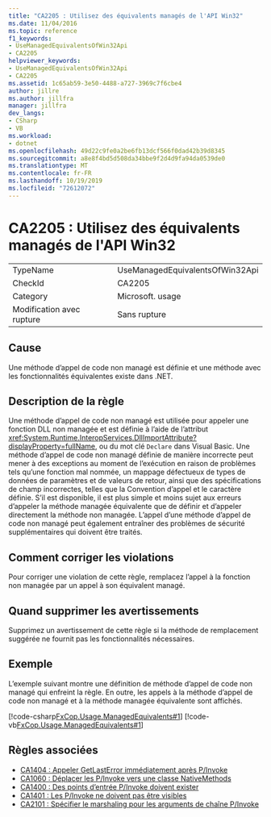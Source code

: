 ```yaml
---
title: "CA2205 : Utilisez des équivalents managés de l'API Win32"
ms.date: 11/04/2016
ms.topic: reference
f1_keywords:
- UseManagedEquivalentsOfWin32Api
- CA2205
helpviewer_keywords:
- UseManagedEquivalentsOfWin32Api
- CA2205
ms.assetid: 1c65ab59-3e50-4488-a727-3969c7f6cbe4
author: jillre
ms.author: jillfra
manager: jillfra
dev_langs:
- CSharp
- VB
ms.workload:
- dotnet
ms.openlocfilehash: 49d22c9fe0a2be6fb13dcf566f0dad42b39d8345
ms.sourcegitcommit: a8e8f4bd5d508da34bbe9f2d4d9fa94da0539de0
ms.translationtype: MT
ms.contentlocale: fr-FR
ms.lasthandoff: 10/19/2019
ms.locfileid: "72612072"
---
```

# <a name="ca2205-use-managed-equivalents-of-win32-api"></a>CA2205 : Utilisez des équivalents managés de l'API Win32

|||
|-|-|
|TypeName|UseManagedEquivalentsOfWin32Api|
|CheckId|CA2205|
|Category|Microsoft. usage|
|Modification avec rupture|Sans rupture|

## <a name="cause"></a>Cause

Une méthode d’appel de code non managé est définie et une méthode avec les fonctionnalités équivalentes existe dans .NET.

## <a name="rule-description"></a>Description de la règle

Une méthode d’appel de code non managé est utilisée pour appeler une fonction DLL non managée et est définie à l’aide de l’attribut <xref:System.Runtime.InteropServices.DllImportAttribute?displayProperty=fullName>, ou du mot clé `Declare` dans Visual Basic. Une méthode d’appel de code non managé définie de manière incorrecte peut mener à des exceptions au moment de l’exécution en raison de problèmes tels qu’une fonction mal nommée, un mappage défectueux de types de données de paramètres et de valeurs de retour, ainsi que des spécifications de champ incorrectes, telles que la Convention d’appel et le caractère définie. S’il est disponible, il est plus simple et moins sujet aux erreurs d’appeler la méthode managée équivalente que de définir et d’appeler directement la méthode non managée. L’appel d’une méthode d’appel de code non managé peut également entraîner des problèmes de sécurité supplémentaires qui doivent être traités.

## <a name="how-to-fix-violations"></a>Comment corriger les violations

Pour corriger une violation de cette règle, remplacez l’appel à la fonction non managée par un appel à son équivalent managé.

## <a name="when-to-suppress-warnings"></a>Quand supprimer les avertissements

Supprimez un avertissement de cette règle si la méthode de remplacement suggérée ne fournit pas les fonctionnalités nécessaires.

## <a name="example"></a>Exemple

L’exemple suivant montre une définition de méthode d’appel de code non managé qui enfreint la règle. En outre, les appels à la méthode d’appel de code non managé et à la méthode managée équivalente sont affichés.

[!code-csharp[FxCop.Usage.ManagedEquivalents#1](../code-quality/codesnippet/CSharp/ca2205-use-managed-equivalents-of-win32-api_1.cs)]
[!code-vb[FxCop.Usage.ManagedEquivalents#1](../code-quality/codesnippet/VisualBasic/ca2205-use-managed-equivalents-of-win32-api_1.vb)]

## <a name="related-rules"></a>Règles associées

- [CA1404 : Appeler GetLastError immédiatement après P/Invoke](../code-quality/ca1404.md)
- [CA1060 : Déplacer les P/Invoke vers une classe NativeMethods](../code-quality/ca1060.md)
- [CA1400 : Des points d’entrée P/Invoke doivent exister](../code-quality/ca1400.md)
- [CA1401 : Les P/Invoke ne doivent pas être visibles](../code-quality/ca1401.md)
- [CA2101 : Spécifier le marshaling pour les arguments de chaîne P/Invoke](../code-quality/ca2101.md)
